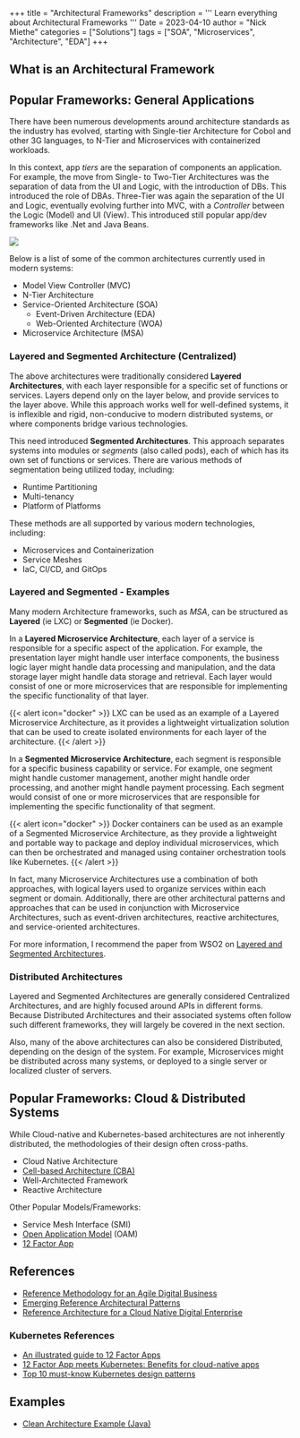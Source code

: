 +++
title = "Architectural Frameworks"
description = '''
Learn everything about Architectural Frameworks
'''
Date = 2023-04-10
author = "Nick Miethe"
categories = ["Solutions"]
tags = ["SOA", "Microservices", "Architecture", "EDA"]
+++

## What is an Architectural Framework

## Popular Frameworks: General Applications

There have been numerous developments around architecture standards as the industry has evolved, starting with Single-tier Architecture for Cobol and other 3G languages, to N-Tier and Microservices with containerized workloads.

In this context, app *tiers* are the separation of components an application. For example, the move from Single- to Two-Tier Architectures was the separation of data from the UI and Logic, with the introduction of DBs. This introduced the role of DBAs. Three-Tier was again the separation of the UI and Logic, eventually evolving further into MVC, with a *Controller* between the Logic (Model) and UI (View). This introduced still popular app/dev frameworks like .Net and Java Beans.

![](/images/app-arch-timeline.png)

Below is a list of some of the common architectures currently used in modern systems:

* Model View Controller (MVC)
* N-Tier Architecture
* Service-Oriented Architecture (SOA)
  * Event-Driven Architecture (EDA)
  * Web-Oriented Architecture (WOA)
* Microservice Architecture (MSA)

### Layered and Segmented Architecture (Centralized)

The above architectures were traditionally considered **Layered Architectures**, with each layer responsible for a specific set of functions or services. Layers depend only on the layer below, and provide services to the layer above. While this approach works well for well-defined systems, it is inflexible and rigid, non-conducive to modern distributed systems, or where components bridge various technologies.

This need introduced **Segmented Architectures**. This approach separates systems into modules or *segments* (also called pods), each of which has its own set of functions or services. There are various methods of segmentation being utilized today, including:

* Runtime Partitioning
* Multi-tenancy
* Platform of Platforms

These methods are all supported by various modern technologies, including:

* Microservices and Containerization
* Service Meshes
* IaC, CI/CD, and GitOps

### Layered and Segmented - Examples

Many modern Architecture frameworks, such as *MSA*, can be structured as **Layered** (ie LXC) or **Segmented** (ie Docker).

In a **Layered Microservice Architecture**, each layer of a service is responsible for a specific aspect of the application. For example, the presentation layer might handle user interface components, the business logic layer might handle data processing and manipulation, and the data storage layer might handle data storage and retrieval. Each layer would consist of one or more microservices that are responsible for implementing the specific functionality of that layer.

{{< alert icon="docker" >}}
LXC can be used as an example of a Layered Microservice Architecture, as it provides a lightweight virtualization solution that can be used to create isolated environments for each layer of the architecture.
{{< /alert >}}

In a **Segmented Microservice Architecture**, each segment is responsible for a specific business capability or service. For example, one segment might handle customer management, another might handle order processing, and another might handle payment processing. Each segment would consist of one or more microservices that are responsible for implementing the specific functionality of that segment.

{{< alert icon="docker" >}}
Docker containers can be used as an example of a Segmented Microservice Architecture, as they provide a lightweight and portable way to package and deploy individual microservices, which can then be orchestrated and managed using container orchestration tools like Kubernetes.
{{< /alert >}}

In fact, many Microservice Architectures use a combination of both approaches, with logical layers used to organize services within each segment or domain. Additionally, there are other architectural patterns and approaches that can be used in conjunction with Microservice Architectures, such as event-driven architectures, reactive architectures, and service-oriented architectures.

For more information, I recommend the paper from WSO2 on [Layered and Segmented Architectures](https://github.com/wso2/reference-architecture/blob/master/reference-architecture-layered-segmented.md).

### Distributed Architectures

Layered and Segmented Architectures are generally considered Centralized Architectures, and are highly focused around APIs in different forms. Because Distributed Architectures and their associated systems often follow such different frameworks, they will largely be covered in the next section.

Also, many of the above architectures can also be considered Distributed, depending on the design of the system. For example, Microservices might be distributed across many systems, or deployed to a single server or localized cluster of servers.

## Popular Frameworks: Cloud & Distributed Systems

While Cloud-native and Kubernetes-based architectures are not inherently distributed, the methodologies of their design often cross-paths.

* Cloud Native Architecture
* [Cell-based Architecture (CBA)](https://github.com/wso2/reference-architecture/blob/master/reference-architecture-cell-based.md)
* Well-Architected Framework
* Reactive Architecture

Other Popular Models/Frameworks:

* Service Mesh Interface (SMI)
* [Open Application Model](https://oam.dev/) (OAM)
* [12 Factor App](https://12factor.net/)

## References

* [Reference Methodology for an Agile Digital Business](https://github.com/wso2/reference-methodology/blob/master/reference-methodology.md)
* [Emerging Reference Architectural Patterns](https://github.com/wso2/reference-architecture)
* [Reference Architecture for a Cloud Native Digital Enterprise](https://github.com/wso2/reference-architecture/blob/master/reference-cloud-native-architecture-digital-enterprise.md)

### Kubernetes References

* [An illustrated guide to 12 Factor Apps](https://www.redhat.com/architect/12-factor-app)
* [12 Factor App meets Kubernetes: Benefits for cloud-native apps](https://www.redhat.com/architect/12-factor-app-containers)
* [Top 10 must-know Kubernetes design patterns](https://developers.redhat.com/blog/2020/05/11/top-10-must-know-kubernetes-design-patterns)

## Examples

* [Clean Architecture Example (Java)](https://github.com/mattia-battiston/clean-architecture-example)
